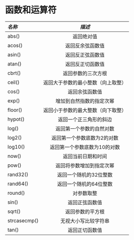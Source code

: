 # 函数和运算符

|  ***名称***    |  ***描述***    | 
|:----|:----:|
|  abs()         |  返回绝对值      | 
|  acos()        |  返回反余弦函数值 | 
|  asin()        |  返回反正弦函数值  | 
|  atan()        |  返回反正切函数值  | 
|  cbrt()        |  返回参数的三次方根  | 
|  ceil()        |  返回大于参数的最小整数（向上取整）   | 
|  cos()         |  返回余弦函数值  | 
|  exp()         |  增加到自然指数的指定次幂  | 
|  floor()       |  返回小于参数的最大整数（向下取整）    | 
|  hypot()       |  返回一个正三角形的斜边  | 
|  log()         |  返回第一个参数的自然对数   | 
|  log2()        |  返回第一个参数底数为2的对数    | 
|  log10()       |  返回第一个参数底数为10的对数    | 
|  now()         |  返回当前日期和时间  | 
|  pow()         |  返回将参数增加到指定次幂   | 
|  rand32()      |  返回一个随机的32位整数 | 
|  rand64()      |  返回一个随机的64位整数  | 
|  round()       |  对参数取整  | 
|  sin()         |  返回正弦函数值  | 
|  sqrt()        |  返回参数的平方根    | 
|  strcasecmp()  |  无视大小写比较字符串  | 
|  tan()         |  返回正切函数值 | 
